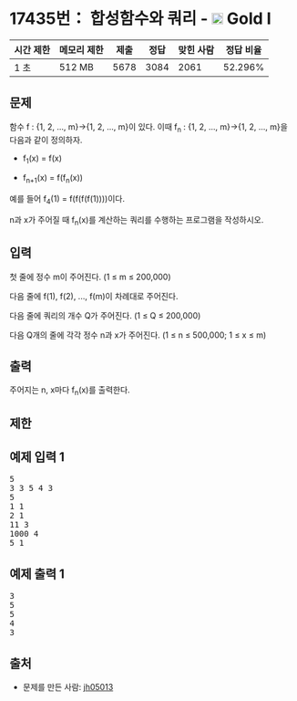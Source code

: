 # 17435번： 합성함수와 쿼리 - <img src="https://static.solved.ac/tier_small/15.svg" style="height:20px" /> Gold I



| 시간 제한 | 메모리 제한 | 제출 | 정답 | 맞힌 사람 | 정답 비율 |
| --- | --- | --- | --- | --- | --- |
| 1 초 | 512 MB | 5678 | 3084 | 2061 | 52.296% |
## 문제

함수 f : {1, 2, ..., m}→{1, 2, ..., m}이 있다. 이때 f<sub>n</sub> : {1, 2, ..., m}→{1, 2, ..., m}을 다음과 같이 정의하자.

- f<sub>1</sub>(x) = f(x)

- f<sub>n+1</sub>(x) = f(f<sub>n</sub>(x))

예를 들어 f<sub>4</sub>(1) = f(f(f(f(1))))이다.

n과 x가 주어질 때 f<sub>n</sub>(x)를 계산하는 쿼리를 수행하는 프로그램을 작성하시오.

## 입력

첫 줄에 정수 m이 주어진다. (1 ≤ m ≤ 200,000)

다음 줄에 f(1), f(2), ..., f(m)이 차례대로 주어진다.

다음 줄에 쿼리의 개수 Q가 주어진다. (1 ≤ Q ≤ 200,000)

다음 Q개의 줄에 각각 정수 n과 x가 주어진다. (1 ≤ n ≤ 500,000; 1 ≤ x ≤ m)

## 출력

주어지는 n, x마다 f<sub>n</sub>(x)를 출력한다.

## 제한

## 예제 입력 1

<pre>5
3 3 5 4 3
5
1 1
2 1
11 3
1000 4
5 1
</pre>
## 예제 출력 1

<pre>3
5
5
4
3
</pre>
## 출처

- 문제를 만든 사람: [jh05013](/user/jh05013)